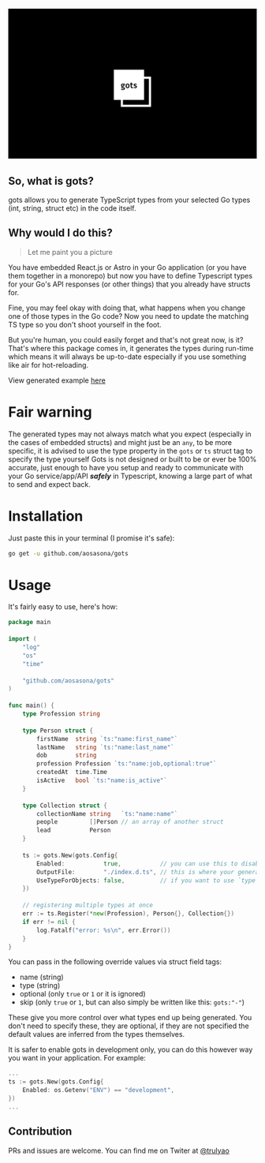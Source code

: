 ![gots](./assets/gots.png)

## So, what is gots?

gots allows you to generate TypeScript types from your selected Go types (int, string, struct etc) in the code itself.

## Why would I do this?

> Let me paint you a picture

You have embedded React.js or Astro in your Go application (or you have them together in a monorepo) but now you have to define Typescript types for your Go's API responses (or other things) that you already have structs for.

Fine, you may feel okay with doing that, what happens when you change one of those types in the Go code? Now you need to update the matching TS type so you don't shoot yourself in the foot.

But you're human, you could easily forget and that's not great now, is it? That's where this package comes in, it generates the types during run-time which means it will always be up-to-date especially if you use something like air for hot-reloading.

View generated example [here](./example/index.d.ts)

# Fair warning

The generated types may not always match what you expect (especially in the cases of embedded structs) and might just be an `any`, to be more specific, it is advised to use the type property in the `gots` or `ts` struct tag to specify the type yourself
Gots is not designed or built to be or ever be 100% accurate, just enough to have you setup and ready to communicate with your Go service/app/API **_safely_** in Typescript, knowing a large part of what to send and expect back.

# Installation

Just paste this in your terminal (I promise it's safe):

```bash
go get -u github.com/aosasona/gots
```

# Usage

It's fairly easy to use, here's how:

```go
package main

import (
	"log"
	"os"
	"time"

	"github.com/aosasona/gots"
)

func main() {
	type Profession string

	type Person struct {
		firstName  string `ts:"name:first_name"`
		lastName   string `ts:"name:last_name"`
		dob        string
		profession Profession `ts:"name:job,optional:true"`
		createdAt  time.Time
		isActive   bool `ts:"name:is_active"`
	}

	type Collection struct {
		collectionName string   `ts:"name:name"`
		people         []Person // an array of another struct
		lead           Person
	}

	ts := gots.New(gots.Config{
		Enabled:           true,           // you can use this to disable generation
		OutputFile:        "./index.d.ts", // this is where your generated file will be saved
		UseTypeForObjects: false,          // if you want to use `type X = ...` instead of `interface X ...`
	})

	// registering multiple types at once
	err := ts.Register(*new(Profession), Person{}, Collection{})
	if err != nil {
		log.Fatalf("error: %s\n", err.Error())
	}
}
```

You can pass in the following override values via struct field tags:

- name (string)
- type (string)
- optional (only `true` or `1` or it is ignored)
- skip (only `true` or `1`, but can also simply be written like this: `gots:"-"`)

These give you more control over what types end up being generated. You don't need to specify these, they are optional, if they are not specified the default values are inferred from the types themselves.

It is safer to enable gots in development only, you can do this however way you want in your application. For example:

```go
...
ts := gots.New(gots.Config{
	Enabled: os.Getenv("ENV") == "development",
})
...
```

## Contribution

PRs and issues are welcome. You can find me on Twiter at [@trulyao](https://twitter.com/trulyao)
